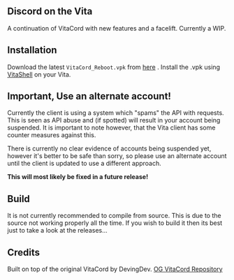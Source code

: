 ## Discord on the Vita
A continuation of VitaCord with new features and a facelift. Currently a WIP.

## Installation
Download the latest ``VitaCord_Reboot.vpk`` from [here](https://github.com/WeegeeDEVELOPER/VitaCord-Reboot/releases) . Install the .vpk using [VitaShell](https://github.com/TheOfficialFloW/VitaShell/releases/) on your Vita.

## Important, Use an alternate account!
Currently the client is using a system which "spams" the API with requests. This is seen as API abuse and (if spotted) will result in your account being suspended. It is important to note however, that the Vita client has some counter measures against this.

There is currently no clear evidence of accounts being suspended yet, however it's better to be safe than sorry, so please use an alternate account until the client is updated to use a different approach.

**This will most likely be fixed in a future release!**

## Build
It is not currently recommended to compile from source. This is due to the source not working properly all the time. If you wish to build it then its best just to take a look at the releases...

## Credits
Built on top of the original VitaCord by DevingDev. [OG VitaCord Repository](https://github.com/devingDev/VitaCord)
